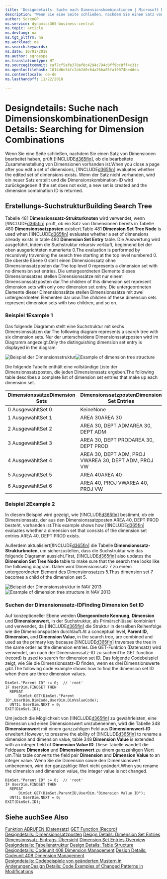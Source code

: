 ```yaml
---
title: 'Designdetails: Suche nach Dimensionskombinationen | Microsoft Docs'
description: "Wenn Sie eine Seite schließen, nachdem Sie einen Satz von Dimensionen bearbeitet haben, prüft Business Central, ob die bearbeitete Zusammenstellung von Dimensionen vorhanden ist. Wenn der Satz nicht vorhanden, wird ein neuer Satz erstellt und die Dimensionskombination-ID wird zurückgegeben."
author: SorenGP
ms.service: dynamics365-business-central
ms.topic: article
ms.devlang: na
ms.tgt_pltfrm: na
ms.workload: na
ms.search.keywords: 
ms.date: 10/01/2018
ms.author: sgroespe
ms.translationtype: HT
ms.sourcegitcommit: caf7cf5afe370af0c4294c794c0ff9bc8ff4c31c
ms.openlocfilehash: 1814d6e34fc2ab2d0c64a26ba85fa19074be4dda
ms.contentlocale: de-de
ms.lasthandoff: 11/22/2018

---
```

# <a name="design-details-searching-for-dimension-combinations"></a><span data-ttu-id="fed60-104">Designdetails: Suche nach Dimensionskombinationen</span><span class="sxs-lookup"><span data-stu-id="fed60-104">Design Details: Searching for Dimension Combinations</span></span>
<span data-ttu-id="fed60-105">Wenn Sie eine Seite schließen, nachdem Sie einen Satz von Dimensionen bearbeitet haben, prüft [!INCLUDE[d365fin](includes/d365fin_md.md)], ob die bearbeitete Zusammenstellung von Dimensionen vorhanden ist.</span><span class="sxs-lookup"><span data-stu-id="fed60-105">When you close a page after you edit a set of dimensions, [!INCLUDE[d365fin](includes/d365fin_md.md)] evaluates whether the edited set of dimensions exists.</span></span> <span data-ttu-id="fed60-106">Wenn der Satz nicht vorhanden, wird ein neuer Satz erstellt und die Dimensionskombination-ID wird zurückgegeben.</span><span class="sxs-lookup"><span data-stu-id="fed60-106">If the set does not exist, a new set is created and the dimension combination ID is returned.</span></span>  

## <a name="building-search-tree"></a><span data-ttu-id="fed60-107">Erstellungs-Suchstruktur</span><span class="sxs-lookup"><span data-stu-id="fed60-107">Building Search Tree</span></span>  
 <span data-ttu-id="fed60-108">Tabelle 481 D**imensionssatz-Strukturknoten** wird verwendet, wenn [!INCLUDE[d365fin](includes/d365fin_md.md)] prüft, ob ein Satz von Dimensionen bereits in Tabelle 480 **Dimensionssatzposten** existiert.</span><span class="sxs-lookup"><span data-stu-id="fed60-108">Table 481 **Dimension Set Tree Node** is used when [!INCLUDE[d365fin](includes/d365fin_md.md)] evaluates whether a set of dimensions already exists in table 480 **Dimension Set Entry** table.</span></span> <span data-ttu-id="fed60-109">Die Auswertung wird ausgeführt, indem die Suchstruktur rekursiv verläuft, beginnend bei der oben ausgerichteten numerierte 0.</span><span class="sxs-lookup"><span data-stu-id="fed60-109">The evaluation is performed by recursively traversing the search tree starting at the top level numbered 0.</span></span> <span data-ttu-id="fed60-110">Die oberste Ebene 0 stellt einen Dimensionssatz ohne Dimensionssatzposten dar.</span><span class="sxs-lookup"><span data-stu-id="fed60-110">The top level 0 represents a dimension set with no dimension set entries.</span></span> <span data-ttu-id="fed60-111">Die untergeordneten Elemente dieses Dimensionssatzes stellen Dimensionssätze mit nur einem Dimensionssatzposten dar.</span><span class="sxs-lookup"><span data-stu-id="fed60-111">The children of this dimension set represent dimension sets with only one dimension set entry.</span></span> <span data-ttu-id="fed60-112">Die untergeordneten Elemente dieser Dimensionssätze stellen Dimensionssätze mit zwei untergeordneten Elementen dar usw.</span><span class="sxs-lookup"><span data-stu-id="fed60-112">The children of these dimension sets represent dimension sets with two children, and so on.</span></span>  

### <a name="example-1"></a><span data-ttu-id="fed60-113">Beispiel 1</span><span class="sxs-lookup"><span data-stu-id="fed60-113">Example 1</span></span>  
 <span data-ttu-id="fed60-114">Das folgende Diagramm stellt eine Suchstruktur mit sechs Dimensionssätzen dar.</span><span class="sxs-lookup"><span data-stu-id="fed60-114">The following diagram represents a search tree with six dimension sets.</span></span> <span data-ttu-id="fed60-115">Nur der unterscheidene Dimensionssatzposten wird im Diagramm angezeigt.</span><span class="sxs-lookup"><span data-stu-id="fed60-115">Only the distinguishing dimension set entry is displayed in the diagram.</span></span>  

 <span data-ttu-id="fed60-116">![Beispiel der Dimensionsstruktur](media/nav2013_dimension_tree.png "Beispiel der Dimensionsstruktur")</span><span class="sxs-lookup"><span data-stu-id="fed60-116">![Example of dimension tree structure](media/nav2013_dimension_tree.png "Example of dimension tree structure")</span></span>  

 <span data-ttu-id="fed60-117">Die folgende Tabelle enthält eine vollständige Liste der Dimensionssatzposten, die jeden Dimensionssatz ergeben.</span><span class="sxs-lookup"><span data-stu-id="fed60-117">The following table describes a complete list of dimension set entries that make up each dimension set.</span></span>  

|<span data-ttu-id="fed60-118">Dimensionssätze</span><span class="sxs-lookup"><span data-stu-id="fed60-118">Dimension Sets</span></span>|<span data-ttu-id="fed60-119">Dimensionssatzposten</span><span class="sxs-lookup"><span data-stu-id="fed60-119">Dimension Set Entries</span></span>|  
|--------------------|---------------------------|  
|<span data-ttu-id="fed60-120">0 Ausgewählt</span><span class="sxs-lookup"><span data-stu-id="fed60-120">Set 0</span></span>|<span data-ttu-id="fed60-121">Keine</span><span class="sxs-lookup"><span data-stu-id="fed60-121">None</span></span>|  
|<span data-ttu-id="fed60-122">1 Ausgewählt</span><span class="sxs-lookup"><span data-stu-id="fed60-122">Set 1</span></span>|<span data-ttu-id="fed60-123">AREA 30</span><span class="sxs-lookup"><span data-stu-id="fed60-123">AREA 30</span></span>|  
|<span data-ttu-id="fed60-124">2 Ausgewählt</span><span class="sxs-lookup"><span data-stu-id="fed60-124">Set 2</span></span>|<span data-ttu-id="fed60-125">AREA 30, DEPT ADM</span><span class="sxs-lookup"><span data-stu-id="fed60-125">AREA 30, DEPT ADM</span></span>|  
|<span data-ttu-id="fed60-126">3 Ausgewählt</span><span class="sxs-lookup"><span data-stu-id="fed60-126">Set 3</span></span>|<span data-ttu-id="fed60-127">AREA 30, DEPT PROD</span><span class="sxs-lookup"><span data-stu-id="fed60-127">AREA 30, DEPT PROD</span></span>|  
|<span data-ttu-id="fed60-128">4 Ausgewählt</span><span class="sxs-lookup"><span data-stu-id="fed60-128">Set 4</span></span>|<span data-ttu-id="fed60-129">AREA 30, DEPT ADM, PROJ VW</span><span class="sxs-lookup"><span data-stu-id="fed60-129">AREA 30, DEPT ADM, PROJ VW</span></span>|  
|<span data-ttu-id="fed60-130">5 Ausgewählt</span><span class="sxs-lookup"><span data-stu-id="fed60-130">Set 5</span></span>|<span data-ttu-id="fed60-131">AREA 40</span><span class="sxs-lookup"><span data-stu-id="fed60-131">AREA 40</span></span>|  
|<span data-ttu-id="fed60-132">6 Ausgewählt</span><span class="sxs-lookup"><span data-stu-id="fed60-132">Set 6</span></span>|<span data-ttu-id="fed60-133">AREA 40, PROJ VW</span><span class="sxs-lookup"><span data-stu-id="fed60-133">AREA 40, PROJ VW</span></span>|  

### <a name="example-2"></a><span data-ttu-id="fed60-134">Beispiel 2</span><span class="sxs-lookup"><span data-stu-id="fed60-134">Example 2</span></span>  
 <span data-ttu-id="fed60-135">In diesem Beispiel wird gezeigt, wie [!INCLUDE[d365fin](includes/d365fin_md.md)] bestimmt, ob ein Dimensionssatz, der aus den Dimensionssatzposten AREA 40, DEPT PROD besteht, vorhanden ist.</span><span class="sxs-lookup"><span data-stu-id="fed60-135">This example shows how [!INCLUDE[d365fin](includes/d365fin_md.md)] evaluates whether a dimension set that consists of the dimension set entries AREA 40, DEPT PROD exists.</span></span>  

 <span data-ttu-id="fed60-136">Außerdem aktualisiert[!INCLUDE[d365fin](includes/d365fin_md.md)] die Tabelle **Dimensionssatz-Strukturknoten**, um sicherzustellen, dass die Suchstruktur wie das folgende Diagramm aussieht.</span><span class="sxs-lookup"><span data-stu-id="fed60-136">First, [!INCLUDE[d365fin](includes/d365fin_md.md)] also updates the **Dimension Set Tree Node** table to make sure that the search tree looks like the following diagram.</span></span> <span data-ttu-id="fed60-137">Daher wird Dimensionssatz 7 zu einem untergeordneten Element des Dimensionssatzes 5.</span><span class="sxs-lookup"><span data-stu-id="fed60-137">Thus dimension set 7 becomes a child of the dimension set 5.</span></span>  

 <span data-ttu-id="fed60-138">![Beispiel der Dimensionsstruktur in NAV 2013](media/nav2013_dimension_tree_example2.png "Beispiel der Dimensionsstruktur in NAV 2013")</span><span class="sxs-lookup"><span data-stu-id="fed60-138">![Example of dimension tree structure in NAV 2013](media/nav2013_dimension_tree_example2.png "Example of dimension tree structure in NAV 2013")</span></span>  

### <a name="finding-dimension-set-id"></a><span data-ttu-id="fed60-139">Suchen der Dimensionssatz-ID</span><span class="sxs-lookup"><span data-stu-id="fed60-139">Finding Dimension Set ID</span></span>  
 <span data-ttu-id="fed60-140">Auf konzeptioneller Ebene werden **Übergeordnete Kennung**, **Dimension** und **Dimensionswert**, in der Suchstruktur, als Primärschlüssel kombiniert und verwendet, da [!INCLUDE[d365fin](includes/d365fin_md.md)] die Struktur in derselben Reihenfolge wie die Dimensionsposten durchläuft.</span><span class="sxs-lookup"><span data-stu-id="fed60-140">At a conceptual level, **Parent ID**, **Dimension**, and **Dimension Value**, in the search tree, are combined and used as the primary key because [!INCLUDE[d365fin](includes/d365fin_md.md)] traverses the tree in the same order as the dimension entries.</span></span> <span data-ttu-id="fed60-141">Die GET-Funktion (Datensatz) wird verwendet, um nach der Dimensionssatz-ID zu suchen</span><span class="sxs-lookup"><span data-stu-id="fed60-141">The GET function (record) is used to search for dimension set ID.</span></span> <span data-ttu-id="fed60-142">Das folgende Codebeispiel zeigt, wie Sie die Dimensionssatz-ID finden, wenn es drei Dimensionswerte gibt.</span><span class="sxs-lookup"><span data-stu-id="fed60-142">The following code example shows how to find the dimension set ID when there are three dimension values.</span></span>  

```  
DimSet."Parent ID" := 0;  // 'root'  
IF UserDim.FINDSET THEN  
  REPEAT  
      DimSet.GET(DimSet."Parent ID",UserDim.DimCode,UserDim.DimValueCode);  
  UNTIL UserDim.NEXT = 0;  
EXIT(DimSet.ID);  

```  

 <span data-ttu-id="fed60-143">Um jedoch die Möglichkeit von [!INCLUDE[d365fin](includes/d365fin_md.md)] zu gewährleisten, eine Dimension und einen Dimensionswert umzubenennen, wird die Tabelle 348 **Dimensionswert** mit einem ganzzahligen Feld aus **Dimensionswert-ID** erweitert.</span><span class="sxs-lookup"><span data-stu-id="fed60-143">However, to preserve the ability of [!INCLUDE[d365fin](includes/d365fin_md.md)] to rename a dimension and dimension value, table 348 **Dimension Value** is extended with an integer field of **Dimension Value ID**.</span></span> <span data-ttu-id="fed60-144">Diese Tabelle wandelt die Feldpaare **Dimension** und **Dimensionswert** zu einem ganzzahligen Wert um.</span><span class="sxs-lookup"><span data-stu-id="fed60-144">This table converts the field pair **Dimension** and **Dimension Value** to an integer value.</span></span> <span data-ttu-id="fed60-145">Wenn Sie die Dimension sowie den Dimensionswert umbenennen, wird der ganzzahlige Wert nicht geändert.</span><span class="sxs-lookup"><span data-stu-id="fed60-145">When you rename the dimension and dimension value, the integer value is not changed.</span></span>  

```  
DimSet."Parent ID" := 0;  // 'root'  
IF UserDim.FINDSET THEN  
  REPEAT  
      DimSet.GET(DimSet.ParentID,UserDim."Dimension Value ID");  
  UNTIL UserDim.NEXT = 0;  
EXIT(DimSet.ID);  

```  

## <a name="see-also"></a><span data-ttu-id="fed60-146">Siehe auch</span><span class="sxs-lookup"><span data-stu-id="fed60-146">See Also</span></span>  
 <span data-ttu-id="fed60-147">[Funktion ABRUFEN (Datensatz)](/dynamics-nav/GET-Function--Record-)  </span><span class="sxs-lookup"><span data-stu-id="fed60-147">[GET Function (Record)](/dynamics-nav/GET-Function--Record-)  </span></span>  
 <span data-ttu-id="fed60-148">[Designdetails: Dimensionssatzposten](design-details-dimension-set-entries.md) </span><span class="sxs-lookup"><span data-stu-id="fed60-148">[Design Details: Dimension Set Entries](design-details-dimension-set-entries.md) </span></span>  
 <span data-ttu-id="fed60-149">[Dimensionssatz-Eintrags-Übersicht](design-details-dimension-set-entries-overview.md) </span><span class="sxs-lookup"><span data-stu-id="fed60-149">[Dimension Set Entries Overview](design-details-dimension-set-entries-overview.md) </span></span>  
 <span data-ttu-id="fed60-150">[Designdetails: Tabellenstruktur](design-details-table-structure.md) </span><span class="sxs-lookup"><span data-stu-id="fed60-150">[Design Details: Table Structure](design-details-table-structure.md) </span></span>  
 <span data-ttu-id="fed60-151">[Designdetails: Codeunit 408 Dimension Management](design-details-codeunit-408-dimension-management.md) </span><span class="sxs-lookup"><span data-stu-id="fed60-151">[Design Details: Codeunit 408 Dimension Management](design-details-codeunit-408-dimension-management.md) </span></span>  
 [<span data-ttu-id="fed60-152">Designdetails: Codebeispiele von geänderten Mustern in Änderungen</span><span class="sxs-lookup"><span data-stu-id="fed60-152">Design Details: Code Examples of Changed Patterns in Modifications</span></span>](design-details-code-examples-of-changed-patterns-in-modifications.md)

